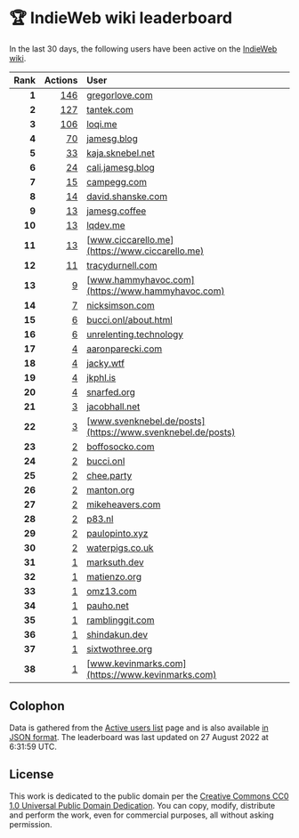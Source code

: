# 🏆 IndieWeb wiki leaderboard

In the last 30 days, the following users have been active on the [IndieWeb wiki](https://indieweb.org).

| Rank | Actions | User |
|-----:|--------:|:-----|
| **1** | [146](https://indieweb.org/Special:Contributions/Gregorlove.com) | [gregorlove.com](https://gregorlove.com) |
| **2** | [127](https://indieweb.org/Special:Contributions/Tantek.com) | [tantek.com](https://tantek.com) |
| **3** | [106](https://indieweb.org/Special:Contributions/Loqi.me) | [loqi.me](https://loqi.me) |
| **4** | [70](https://indieweb.org/Special:Contributions/Jamesg.blog) | [jamesg.blog](https://jamesg.blog) |
| **5** | [33](https://indieweb.org/Special:Contributions/Kaja.sknebel.net) | [kaja.sknebel.net](https://kaja.sknebel.net) |
| **6** | [24](https://indieweb.org/Special:Contributions/Cali.jamesg.blog) | [cali.jamesg.blog](https://cali.jamesg.blog) |
| **7** | [15](https://indieweb.org/Special:Contributions/Campegg.com) | [campegg.com](https://campegg.com) |
| **8** | [14](https://indieweb.org/Special:Contributions/David.shanske.com) | [david.shanske.com](https://david.shanske.com) |
| **9** | [13](https://indieweb.org/Special:Contributions/Jamesg.coffee) | [jamesg.coffee](https://jamesg.coffee) |
| **10** | [13](https://indieweb.org/Special:Contributions/Lqdev.me) | [lqdev.me](https://lqdev.me) |
| **11** | [13](https://indieweb.org/Special:Contributions/Www.ciccarello.me) | [www.ciccarello.me](https://www.ciccarello.me) |
| **12** | [11](https://indieweb.org/Special:Contributions/Tracydurnell.com) | [tracydurnell.com](https://tracydurnell.com) |
| **13** | [9](https://indieweb.org/Special:Contributions/Www.hammyhavoc.com) | [www.hammyhavoc.com](https://www.hammyhavoc.com) |
| **14** | [7](https://indieweb.org/Special:Contributions/Nicksimson.com) | [nicksimson.com](https://nicksimson.com) |
| **15** | [6](https://indieweb.org/Special:Contributions/Bucci.onl_about.html) | [bucci.onl/about.html](https://bucci.onl/about.html) |
| **16** | [6](https://indieweb.org/Special:Contributions/Unrelenting.technology) | [unrelenting.technology](https://unrelenting.technology) |
| **17** | [4](https://indieweb.org/Special:Contributions/Aaronparecki.com) | [aaronparecki.com](https://aaronparecki.com) |
| **18** | [4](https://indieweb.org/Special:Contributions/Jacky.wtf) | [jacky.wtf](https://jacky.wtf) |
| **19** | [4](https://indieweb.org/Special:Contributions/Jkphl.is) | [jkphl.is](https://jkphl.is) |
| **20** | [4](https://indieweb.org/Special:Contributions/Snarfed.org) | [snarfed.org](https://snarfed.org) |
| **21** | [3](https://indieweb.org/Special:Contributions/Jacobhall.net) | [jacobhall.net](https://jacobhall.net) |
| **22** | [3](https://indieweb.org/Special:Contributions/Www.svenknebel.de_posts) | [www.svenknebel.de/posts](https://www.svenknebel.de/posts) |
| **23** | [2](https://indieweb.org/Special:Contributions/Boffosocko.com) | [boffosocko.com](https://boffosocko.com) |
| **24** | [2](https://indieweb.org/Special:Contributions/Bucci.onl) | [bucci.onl](https://bucci.onl) |
| **25** | [2](https://indieweb.org/Special:Contributions/Chee.party) | [chee.party](https://chee.party) |
| **26** | [2](https://indieweb.org/Special:Contributions/Manton.org) | [manton.org](https://manton.org) |
| **27** | [2](https://indieweb.org/Special:Contributions/Mikeheavers.com) | [mikeheavers.com](https://mikeheavers.com) |
| **28** | [2](https://indieweb.org/Special:Contributions/P83.nl) | [p83.nl](https://p83.nl) |
| **29** | [2](https://indieweb.org/Special:Contributions/Paulopinto.xyz) | [paulopinto.xyz](https://paulopinto.xyz) |
| **30** | [2](https://indieweb.org/Special:Contributions/Waterpigs.co.uk) | [waterpigs.co.uk](https://waterpigs.co.uk) |
| **31** | [1](https://indieweb.org/Special:Contributions/Marksuth.dev) | [marksuth.dev](https://marksuth.dev) |
| **32** | [1](https://indieweb.org/Special:Contributions/Matienzo.org) | [matienzo.org](https://matienzo.org) |
| **33** | [1](https://indieweb.org/Special:Contributions/Omz13.com) | [omz13.com](https://omz13.com) |
| **34** | [1](https://indieweb.org/Special:Contributions/Pauho.net) | [pauho.net](https://pauho.net) |
| **35** | [1](https://indieweb.org/Special:Contributions/Ramblinggit.com) | [ramblinggit.com](https://ramblinggit.com) |
| **36** | [1](https://indieweb.org/Special:Contributions/Shindakun.dev) | [shindakun.dev](https://shindakun.dev) |
| **37** | [1](https://indieweb.org/Special:Contributions/Sixtwothree.org) | [sixtwothree.org](https://sixtwothree.org) |
| **38** | [1](https://indieweb.org/Special:Contributions/Www.kevinmarks.com) | [www.kevinmarks.com](https://www.kevinmarks.com) |


## Colophon

Data is gathered from the [Active users list](https://indieweb.org/Special:ActiveUsers) page and is also available [in JSON format](https://github.com/jgarber623/indieweb-wiki-leaderboard/blob/main/data/leaderboard.json). The leaderboard was last updated on 27 August 2022 at 6:31:59 UTC.

## License

This work is dedicated to the public domain per the [Creative Commons CC0 1.0 Universal Public Domain Dedication](https://creativecommons.org/publicdomain/zero/1.0/). You can copy, modify, distribute and perform the work, even for commercial purposes, all without asking permission.
